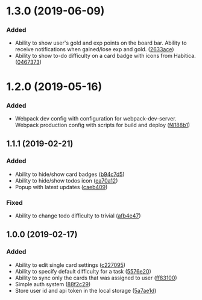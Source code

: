 # 1.3.0 (2019-06-09)

### Added

- Ability to show user's gold and exp points on the board bar. Ability to receive notifications when gained/lose exp and gold. ([2633ace](https://github.com/alexktzk/trello-habitica/commit/2633ace))
- Ability to show to-do difficulty on a card badge with icons from Habitica. ([0467373](https://github.com/alexktzk/trello-habitica/commit/0467373))

# 1.2.0 (2019-05-16)

### Added

- Webpack dev config with configuration for webpack-dev-server. Webpack production config with scripts for build and deploy ([f4188b1](https://github.com/alexktzk/trello-habitica/commit/f4188b1))

## 1.1.1 (2019-02-21)

### Added

- Ability to hide/show card badges ([b94c7d5](https://github.com/alexktzk/trello-habitica/commit/b94c7d5))
- Ability to hide/show todos icon ([ea70a12](https://github.com/alexktzk/trello-habitica/commit/ea70a12))
- Popup with latest updates ([caeb409](https://github.com/alexktzk/trello-habitica/commit/caeb409))

### Fixed

- Ability to change todo difficulty to trivial ([afb4e47](https://github.com/alexktzk/trello-habitica/commit/afb4e47))

## 1.0.0 (2019-02-17)

### Added

- Ability to edit single card settings ([c227095](https://github.com/alexktzk/trello-habitica/commit/c227095))
- Ability to specify default difficulty for a task ([5576e20](https://github.com/alexktzk/trello-habitica/commit/5576e20))
- Ability to sync only the cards that was assigned to user ([ff83100](https://github.com/alexktzk/trello-habitica/commit/ff83100))
- Simple auth system ([88f2c29](https://github.com/alexktzk/trello-habitica/commit/88f2c29))
- Store user id and api token in the local storage ([5a7ae1d](https://github.com/alexktzk/trello-habitica/commit/5a7ae1d))
